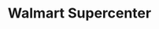 ---
title: "Walmart Supercenter"
url: /phoenix/walmart-supercenter-south-35th-avenue/
shop: supermarket
---